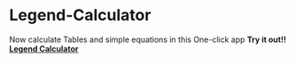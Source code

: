 # Legend-Calculator
Now calculate Tables and simple equations in this One-click app
**Try it out!! [Legend Calculator](https://srinikesh2929.github.io/legend-calculator/)**